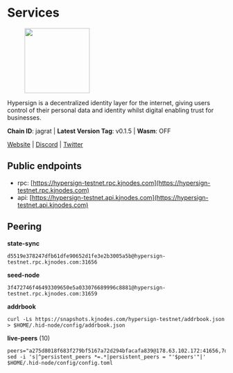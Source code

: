 # Services

<figure><img src="https://raw.githubusercontent.com/kj89/testnet_manuals/main/pingpub/logos/hypersign.png" width="150" alt=""><figcaption></figcaption></figure>

Hypersign is a decentralized identity layer for the internet, giving  users control of their personal data and identity whilst digital  enabling trust for businesses.

**Chain ID**: jagrat | **Latest Version Tag**: v0.1.5 | **Wasm**: OFF

[Website](https://hypersign.id) | [Discord](https://discord.gg/DmuUjMrHVw) | [Twitter](https://twitter.com/hypersignchain)


## Public endpoints

* rpc: [https://hypersign-testnet.rpc.kjnodes.com](https://hypersign-testnet.rpc.kjnodes.com)
* api: [https://hypersign-testnet.api.kjnodes.com](https://hypersign-testnet.api.kjnodes.com)

## Peering

**state-sync**

```
d5519e378247dfb61dfe90652d1fe3e2b3005a5b@hypersign-testnet.rpc.kjnodes.com:31656
```

**seed-node**

```
3f472746f46493309650e5a033076689996c8881@hypersign-testnet.rpc.kjnodes.com:31659
```

**addrbook**
```
curl -Ls https://snapshots.kjnodes.com/hypersign-testnet/addrbook.json > $HOME/.hid-node/config/addrbook.json
```

**live-peers** (10)
```
peers="a275d8018f683f279bf5167a72d294bfacafa839@178.63.102.172:41656,7d85caec437cc8c0a504d6ab3b18fd07c173b2fb@94.130.219.37:26001,22d2b3587e2ce6ae750c189b12461e7315d08ae4@167.235.151.119:26656,5e4fc955b23ab00f6a07cb6d56e89aafac0c85ff@167.86.85.122:26656,5b4482bfe02384184470070c3d3a4465cf0c18d4@144.91.82.61:31656,1e3f0aeb6f2a2017b122af2461a75c9695790954@65.108.233.109:10956,5cd888a5c37474ca778277cfd9dee7d24fe96094@95.217.214.107:26656,d5519e378247dfb61dfe90652d1fe3e2b3005a5b@65.109.68.190:31656,52eee2c34150d621312087e49f118969472ba55f@149.102.137.192:26656,c1b6d86f46eab9d0aa2e4399cddb9cf05d13621a@65.108.206.118:60556"
sed -i 's|^persistent_peers *=.*|persistent_peers = "'$peers'"|' $HOME/.hid-node/config/config.toml
```

